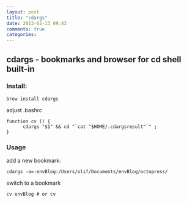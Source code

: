```yaml
---
layout: post
title: "cdargs"
date: 2013-02-13 09:43
comments: true
categories: 
---
```

## cdargs - bookmarks and browser for cd shell built-in

### Install: 

    brew install cdargs

adjust .bashrc 

    function cv () {
          cdargs "$1" && cd "`cat "$HOME/.cdargsresult"`" ;
    }

### Usage

add a new bookmark:

    cdargs -a=:envBlog:/Users/olif/Documents/envBlog/octopress/

switch to a bookmark

    cv envBlog # or cv

